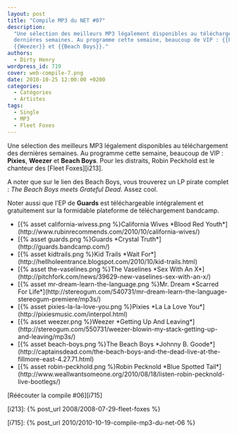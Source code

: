 ```yaml
---
layout: post
title: "Compile MP3 du NET #07"
description:
  "Une sélection des meilleurs MP3 légalement disponibles au téléchargement des
  dernières semaines. Au programme cette semaine, beaucoup de VIP : {{Pixies}},
  {{Weezer}} et {{Beach Boys}}."
authors:
  - Dirty Henry
wordpress_id: 719
cover: web-compile-7.png
date: 2010-10-25 12:00:00 +0200
categories:
  - Catégories
  - Artistes
tags:
  - Single
  - MP3
  - Fleet Foxes
---
```


Une sélection des meilleurs MP3 légalement disponibles au téléchargement des
dernières semaines. Au programme cette semaine, beaucoup de VIP : **Pixies**,
**Weezer** et **Beach Boys**. Pour les distraits, Robin Peckhold est le chanteur
des [Fleet Foxes][i213].

A noter que sur le lien des Beach Boys, vous trouverez un LP pirate complet :
_The Beach Boys meets Grateful Dead_. Assez cool.

Noter aussi que l'EP de **Guards** est téléchargeable intégralement et
gratuitement sur la formidable plateforme de téléchargement bandcamp.

<ul class="polaroids">
<li><div class=polaroid>[{% asset california-wivess.png %}California Wives
*Blood Red Youth*](http://www.rubinrecommends.com/2010/10/california-wives/)</div></li>
<li><div class=polaroid>[{% asset guards.png %}Guards
*Crystal Truth*](http://guards.bandcamp.com/)</div></li>
<li><div class=polaroid>[{% asset kidtrails.png %}Kid Trails
*Wait For*](http://hellholeentrance.blogspot.com/2010/10/kid-trails.html)</div></li>
<li><div class=polaroid>[{% asset the-vaselines.png %}The Vaselines
*Sex With An X*](http://pitchfork.com/news/39629-new-vaselines-sex-with-an-x/)</div></li>
<li><div class=polaroid>[{% asset mr-dream-learn-the-language.png %}Mr. Dream
*Scarred For Life*](http://stereogum.com/540731/mr-dream-learn-the-language-stereogum-premiere/mp3s/)</div></li>
<li><div class=polaroid>[{% asset pixies-la-la-love-you.png %}Pixies
*La La Love You*](http://pixiesmusic.com/interpol.html)</div></li>
<li><div class=polaroid>[{% asset weezer.png %}Weezer
*Getting Up And Leaving*](http://stereogum.com/550731/weezer-blowin-my-stack-getting-up-and-leaving/mp3s/)</div></li>
<li><div class=polaroid>[{% asset beach-boys.png %}The Beach Boys
*Johnny B. Goode*](http://captainsdead.com/the-beach-boys-and-the-dead-live-at-the-fillmore-east-4.27.71.html)</div></li>
<li><div class=polaroid>[{% asset robin-peckhold.png %}Robin Pecknold
*Blue Spotted Tail*](http://www.weallwantsomeone.org/2010/08/18/listen-robin-pecknold-live-bootlegs/)</div></li>
</ul>

[Réécouter la compile #06][i715]

[i213]: {% post_url 2008/2008-07-29-fleet-foxes %}

[i715]: {% post_url 2010/2010-10-19-compile-mp3-du-net-06 %}
